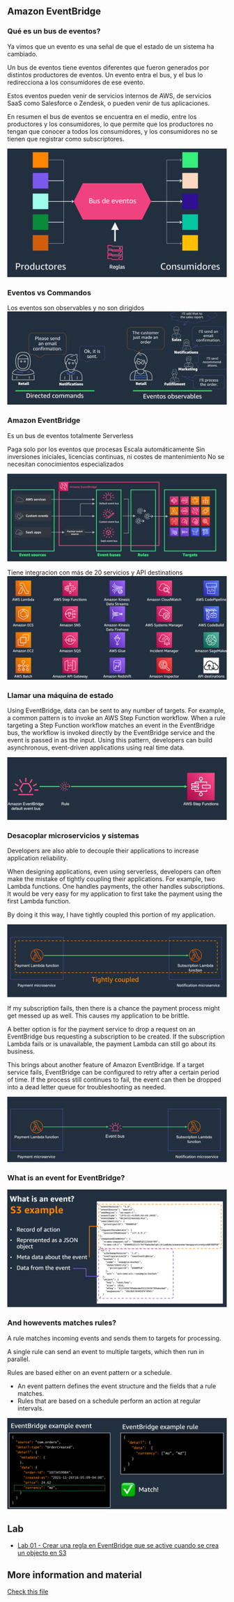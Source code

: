 ## Amazon EventBridge

### Qué es un bus de eventos?

Ya vimos que un evento es una señal de que el estado de un sistema ha cambiado.

Un bus de eventos tiene eventos diferentes que fueron generados por distintos productores de eventos. Un evento entra el bus, y el bus lo redirecciona a los consumidores de ese evento.

Estos eventos pueden venir de servicios internos de AWS, de servicios SaaS como Salesforce o Zendesk, o pueden venir de tus aplicaciones.

En resumen el bus de eventos se encuentra en el medio, entre los productores y los consumidores, lo que permite que los productores no tengan que conocer a todos los consumidores, y los consumidores no se tienen que registrar como subscriptores.

![images](./images/01.png)

### Eventos vs Commandos

Los eventos son observables y no son dirigidos
![images](./images/02.png)

### Amazon EventBridge

Es un bus de eventos totalmente Serverless

Paga solo por los eventos que procesas
Escala automáticamente
Sin inversiones iniciales, licencias continuas, ni costes de mantenimiento
No se necesitan conocimientos especializados

![images](./images/03.png)

Tiene integracion con más de 20 servicios y API destinations
![images](./images/04.png)

### Llamar una máquina de estado

Using EventBridge, data can be sent to any number of targets. For example, a common pattern is to invoke an AWS Step Function workflow. When a rule targeting a Step Function workflow matches an event in the EventBridge bus, the workflow is invoked directly by the EventBridge service and the event is passed in as the input. Using this pattern, developers can build asynchronous, event-driven applications using real time data.

![images](./images/05.png)

### Desacoplar microservicios y sistemas

Developers are also able to decouple their applications to increase application reliability.

When designing applications, even using serverless, developers can often make the mistake of tightly coupling their applications. For example, two Lambda functions. One handles payments, the other handles subscriptions. It would be very easy for my application to first take the payment using the first Lambda function.

By doing it this way, I have tightly coupled this portion of my application.

![images](./images/06.png)

If my subscription fails, then there is a chance the payment process might get messed up as well.
This causes my application to be brittle.

A better option is for the payment service to drop a request on an EventBridge bus requesting a subscription to be created. If the subscription Lambda fails or is unavailable, the payment Lambda can still go about its business.

This brings about another feature of Amazon EventBridge. If a target service fails, EventBridge can be configured to retry after a certain period of time. If the process still continues to fail, the event can then be dropped into a dead letter queue for troubleshooting as needed.

![images](./images/07.png)

### What is an event for EventBridge?

![images](./images/08.png)

### And howevents matches rules?

A rule matches incoming events and sends them to targets for processing.

A single rule can send an event to multiple targets, which then run in parallel.

Rules are based either on an event pattern or a schedule.

- An event pattern defines the event structure and the fields that a rule matches.
- Rules that are based on a schedule perform an action at regular intervals.

![images](./images/09.png)

## Lab

- [Lab 01 - Crear una regla en EventBridge que se active cuando se crea un objecto en S3](../../labs/42-eventbridge/42-01-lab.md)

## More information and material

[Check this file](materiales.md)
